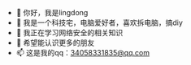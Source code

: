 - 👋 你好，我是lingdong
- 👀 我是一个科技宅，电脑爱好者，喜欢拆电脑，搞diy
- 🌱 我正在学习网络安全的相关知识
- 💞️ 希望能认识更多的朋友
- 📫 这是我的qq：34058331835@qq.com

<!---
ZhangZhengBlog/ZhangZhengBlog is a ✨ special ✨ repository because its `README.md` (this file) appears on your GitHub profile.
You can click the Preview link to take a look at your changes.
--->

